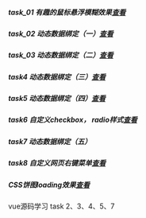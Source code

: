 
##### task_01 有趣的鼠标悬浮模糊效果[查看][1]

##### task_02 动态数据绑定（一）[查看][5]

##### task_03 动态数据绑定（二）[查看][6]

##### task4 动态数据绑定（三）[查看][6]

##### task5 动态数据绑定（四）[查看][7]

##### task6 自定义checkbox， radio样式[查看][2]

##### task7 动态数据绑定（五）

##### task8 自定义网页右键菜单[查看][3]

##### CSS饼图loading效果[查看][4]

vue源码学习 task 2、3、4、5、7


[1]: https://jmyin.github.io/ife/nuomi/task_01.html "查看"
[2]: https://jmyin.github.io/ife/nuomi/task_06.html "查看"
[3]: https://jmyin.github.io/ife/nuomi/task_08.html "查看"
[4]: https://jmyin.github.io/ife/nuomi/task12_loading.html "查看"
[5]: http://blog.csdn.net/github_38402037/article/details/75223466 "查看"
[6]: http://blog.csdn.net/github_38402037/article/details/76554160 "查看"
[7]: http://blog.csdn.net/github_38402037/article/details/76559670 "查看"